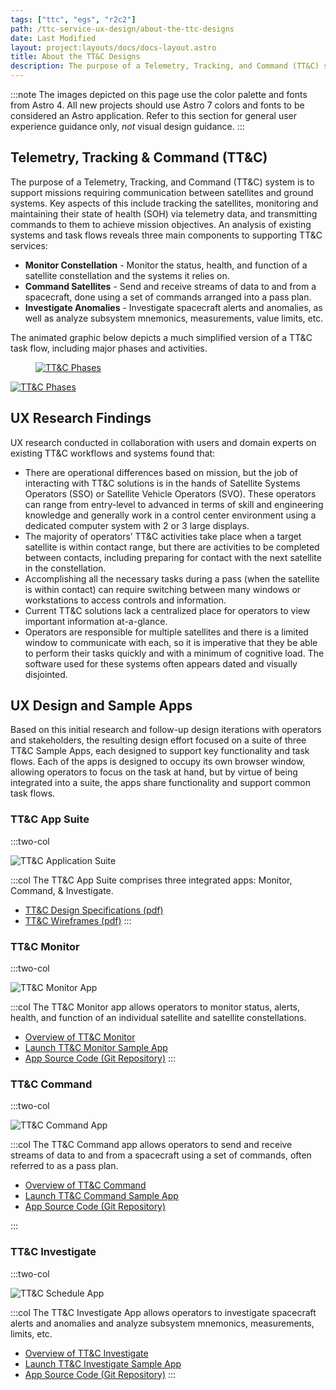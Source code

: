 ```yaml
---
tags: ["ttc", "egs", "r2c2"]
path: /ttc-service-ux-design/about-the-ttc-designs
date: Last Modified
layout: project:layouts/docs/docs-layout.astro
title: About the TT&C Designs
description: The purpose of a Telemetry, Tracking, and Command (TT&C) system is to support missions requiring communication between satellites and ground systems.
---
```


:::note
The images depicted on this page use the color palette and fonts from Astro 4. All new projects should use Astro 7 colors and fonts to be considered an Astro application. Refer to this section for general user experience guidance only, _not_ visual design guidance.
:::

## Telemetry, Tracking & Command (TT&C)

The purpose of a Telemetry, Tracking, and Command (TT&C) system is to support missions requiring communication between satellites and ground systems. Key aspects of this include tracking the satellites, monitoring and maintaining their state of health (SOH) via telemetry data, and transmitting commands to them to achieve mission objectives. An analysis of existing systems and task flows reveals three main components to supporting TT&C services:

- **Monitor Constellation** - Monitor the status, health, and function of a satellite constellation and the systems it relies on.
- **Command Satellites** - Send and receive streams of data to and from a spacecraft, done using a set of commands arranged into a pass plan.
- **Investigate Anomalies** - Investigate spacecraft alerts and anomalies, as well as analyze subsystem mnemonics, measurements, value limits, etc.

The animated graphic below depicts a much simplified version of a TT&C task flow, including major phases and activities.

<div markdown="1">
	<figure markdown="1">
		<a href="#demo" class="demo" name="close">
			<span class="icon-play"></span>
			<img src="/img/service-specific-ux-design/ttc/ttc-phases-placeholder.webp" markdown="1"
			alt="TT&C Phases" />
		</a>
	</figure>
	<a href="#close" class="lightbox" id="demo">
		<img src="/img/service-specific-ux-design/ttc/ttc-phases.gif" alt="TT&C Phases" />
	</a>
</div>

## UX Research Findings

UX research conducted in collaboration with users and domain experts on existing TT&C workflows and systems found that:

- There are operational differences based on mission, but the job of interacting with TT&C solutions is in the hands of Satellite Systems Operators (SSO) or Satellite Vehicle Operators (SVO). These operators can range from entry-level to advanced in terms of skill and engineering knowledge and generally work in a control center environment using a dedicated computer system with 2 or 3 large displays.
- The majority of operators’ TT&C activities take place when a target satellite is within contact range, but there are activities to be completed between contacts, including preparing for contact with the next satellite in the constellation.
- Accomplishing all the necessary tasks during a pass (when the satellite is within contact) can require switching between many windows or workstations to access controls and information.
- Current TT&C solutions lack a centralized place for operators to view important information at-a-glance.
- Operators are responsible for multiple satellites and there is a limited window to communicate with each, so it is imperative that they be able to perform their tasks quickly and with a minimum of cognitive load.
  The software used for these systems often appears dated and visually disjointed.

## UX Design and Sample Apps

Based on this initial research and follow-up design iterations with operators and stakeholders, the resulting design effort focused on a suite of three TT&C Sample Apps, each designed to support key functionality and task flows. Each of the apps is designed to occupy its own browser window, allowing operators to focus on the task at hand, but by virtue of being integrated into a suite, the apps share functionality and support common task flows.

### TT&C App Suite

:::two-col

![TT&C Application Suite](/img/service-specific-ux-design/ttc/ttc-suite-apps.webp)

:::col
The TT&C App Suite comprises three integrated apps: Monitor, Command, & Investigate.

- [TT&C Design Specifications (pdf)](/pdf/ttc-specifications.pdf)
- [TT&C Wireframes (pdf)](/pdf/ttc-wireframes.pdf)
  :::

### TT&C Monitor

:::two-col

![TT&C Monitor App](/img/service-specific-ux-design/ttc/ttc-monitor-app.webp)

:::col
The TT&C Monitor app allows operators to monitor status, alerts, health, and function of an individual satellite and satellite constellations.

- [Overview of TT&C Monitor](/ttc-service-ux-design/ttc-monitor)
- [Launch TT&C Monitor Sample App](https://monitor-ttc.netlify.app)
- [App Source Code (Git Repository)](https://github.com/RocketCommunicationsInc/ttc-monitor-react)
  :::

### TT&C Command

:::two-col

![TT&C Command App](/img/service-specific-ux-design/ttc/ttc-equipment-manager-app.webp)

:::col
The TT&C Command app allows operators to send and receive streams of data to and from a spacecraft using a set of commands, often referred to as a pass plan.

- [Overview of TT&C Command](/ttc-service-ux-design/ttc-command)
- [Launch TT&C Command Sample App](https://ttc-command-react.netlify.app/)
- [App Source Code (Git Repository)](https://github.com/RocketCommunicationsInc/ttc-command-react)

:::

### TT&C Investigate

:::two-col

![TT&C Schedule App](/img/service-specific-ux-design/ttc/ttc-investigate-app.webp)

:::col
The TT&C Investigate App allows operators to investigate spacecraft alerts and anomalies and analyze subsystem mnemonics, measurements, limits, etc.

- [Overview of TT&C Investigate](/ttc-service-ux-design/ttc-investigate)
- [Launch TT&C Investigate Sample App](https://ttc-command-react.netlify.app)
- [App Source Code (Git Repository)](https://github.com/RocketCommunicationsInc/ttc-command-react)
  :::
